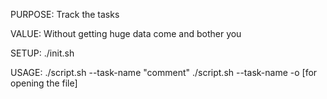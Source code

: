 PURPOSE: Track the tasks

VALUE: Without getting huge data come and bother you

SETUP: ./init.sh

USAGE: ./script.sh --task-name "comment"
       ./script.sh --task-name -o [for opening the file]

